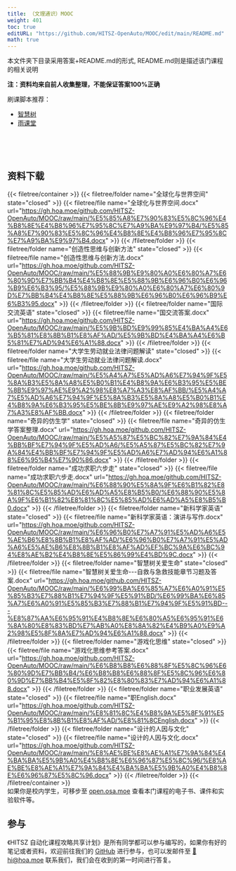 ```yaml
---
title: （文理通识）MOOC
weight: 401
toc: true
editURL: "https://github.com/HITSZ-OpenAuto/MOOC/edit/main/README.md"
math: true
---
```


本文件夹下目录采用答案+README.md的形式, README.md则是描述该门课程的相关说明

**注：资料均来自前人收集整理，不能保证答案100%正确**

刷课脚本推荐：
- [智慧树](https://github.com/CXRunfree/Autovisor)
- [雨课堂](https://github.com/Niuwh/yuketang-jiaoben)
<br>
<br>
<br>


## 资料下载

{{< filetree/container >}}
  {{< filetree/folder name="全球化与世界空间" state="closed" >}}
    {{< filetree/file name="全球化与世界空间.docx" url="https://gh.hoa.moe/github.com/HITSZ-OpenAuto/MOOC/raw/main/%E5%85%A8%E7%90%83%E5%8C%96%E4%B8%8E%E4%B8%96%E7%95%8C%E7%A9%BA%E9%97%B4/%E5%85%A8%E7%90%83%E5%8C%96%E4%B8%8E%E4%B8%96%E7%95%8C%E7%A9%BA%E9%97%B4.docx" >}}
  {{< /filetree/folder >}}
  {{< filetree/folder name="创造性思维与创新方法" state="closed" >}}
    {{< filetree/file name="创造性思维与创新方法.docx" url="https://gh.hoa.moe/github.com/HITSZ-OpenAuto/MOOC/raw/main/%E5%88%9B%E9%80%A0%E6%80%A7%E6%80%9D%E7%BB%B4%E4%B8%8E%E5%88%9B%E6%96%B0%E6%96%B9%E6%B3%95/%E5%88%9B%E9%80%A0%E6%80%A7%E6%80%9D%E7%BB%B4%E4%B8%8E%E5%88%9B%E6%96%B0%E6%96%B9%E6%B3%95.docx" >}}
  {{< /filetree/folder >}}
  {{< filetree/folder name="国际交流英语" state="closed" >}}
    {{< filetree/file name="国交流答案.docx" url="https://gh.hoa.moe/github.com/HITSZ-OpenAuto/MOOC/raw/main/%E5%9B%BD%E9%99%85%E4%BA%A4%E6%B5%81%E8%8B%B1%E8%AF%AD/%E5%9B%BD%E4%BA%A4%E6%B5%81%E7%AD%94%E6%A1%88.docx" >}}
  {{< /filetree/folder >}}
  {{< filetree/folder name="大学生劳动就业法律问题解读" state="closed" >}}
    {{< filetree/file name="大学生劳动就业法律问题解读.docx" url="https://gh.hoa.moe/github.com/HITSZ-OpenAuto/MOOC/raw/main/%E5%A4%A7%E5%AD%A6%E7%94%9F%E5%8A%B3%E5%8A%A8%E5%B0%B1%E4%B8%9A%E6%B3%95%E5%BE%8B%E9%97%AE%E9%A2%98%E8%A7%A3%E8%AF%BB/%E5%A4%A7%E5%AD%A6%E7%94%9F%E5%8A%B3%E5%8A%A8%E5%B0%B1%E4%B8%9A%E6%B3%95%E5%BE%8B%E9%97%AE%E9%A2%98%E8%A7%A3%E8%AF%BB.docx" >}}
  {{< /filetree/folder >}}
  {{< filetree/folder name="奇异的仿生学" state="closed" >}}
    {{< filetree/file name="奇异的仿生学答案整理.docx" url="https://gh.hoa.moe/github.com/HITSZ-OpenAuto/MOOC/raw/main/%E5%A5%87%E5%BC%82%E7%9A%84%E4%BB%BF%E7%94%9F%E5%AD%A6/%E5%A5%87%E5%BC%82%E7%9A%84%E4%BB%BF%E7%94%9F%E5%AD%A6%E7%AD%94%E6%A1%88%E6%95%B4%E7%90%86.docx" >}}
  {{< /filetree/folder >}}
  {{< filetree/folder name="成功求职六步走" state="closed" >}}
    {{< filetree/file name="成功求职六步走.docx" url="https://gh.hoa.moe/github.com/HITSZ-OpenAuto/MOOC/raw/main/%E6%88%90%E5%8A%9F%E6%B1%82%E8%81%8C%E5%85%AD%E6%AD%A5%E8%B5%B0/%E6%88%90%E5%8A%9F%E6%B1%82%E8%81%8C%E5%85%AD%E6%AD%A5%E8%B5%B0.docx" >}}
  {{< /filetree/folder >}}
  {{< filetree/folder name="新科学家英语" state="closed" >}}
    {{< filetree/file name="新科学家英语：演讲与写作.docx" url="https://gh.hoa.moe/github.com/HITSZ-OpenAuto/MOOC/raw/main/%E6%96%B0%E7%A7%91%E5%AD%A6%E5%AE%B6%E8%8B%B1%E8%AF%AD/%E6%96%B0%E7%A7%91%E5%AD%A6%E5%AE%B6%E8%8B%B1%E8%AF%AD%EF%BC%9A%E6%BC%94%E8%AE%B2%E4%B8%8E%E5%86%99%E4%BD%9C.docx" >}}
  {{< /filetree/folder >}}
  {{< filetree/folder name="智慧树关爱生命" state="closed" >}}
    {{< filetree/file name="智慧树关爱生命---自救与急救技能章节习题及答案.docx" url="https://gh.hoa.moe/github.com/HITSZ-OpenAuto/MOOC/raw/main/%E6%99%BA%E6%85%A7%E6%A0%91%E5%85%B3%E7%88%B1%E7%94%9F%E5%91%BD/%E6%99%BA%E6%85%A7%E6%A0%91%E5%85%B3%E7%88%B1%E7%94%9F%E5%91%BD---%E8%87%AA%E6%95%91%E4%B8%8E%E6%80%A5%E6%95%91%E6%8A%80%E8%83%BD%E7%AB%A0%E8%8A%82%E4%B9%A0%E9%A2%98%E5%8F%8A%E7%AD%94%E6%A1%88.docx" >}}
  {{< /filetree/folder >}}
  {{< filetree/folder name="游戏化思维" state="closed" >}}
    {{< filetree/file name="游戏化思维参考答案.docx" url="https://gh.hoa.moe/github.com/HITSZ-OpenAuto/MOOC/raw/main/%E6%B8%B8%E6%88%8F%E5%8C%96%E6%80%9D%E7%BB%B4/%E6%B8%B8%E6%88%8F%E5%8C%96%E6%80%9D%E7%BB%B4%E5%8F%82%E8%80%83%E7%AD%94%E6%A1%88.docx" >}}
  {{< /filetree/folder >}}
  {{< filetree/folder name="职业发展英语" state="closed" >}}
    {{< filetree/file name="职English.docx" url="https://gh.hoa.moe/github.com/HITSZ-OpenAuto/MOOC/raw/main/%E8%81%8C%E4%B8%9A%E5%8F%91%E5%B1%95%E8%8B%B1%E8%AF%AD/%E8%81%8CEnglish.docx" >}}
  {{< /filetree/folder >}}
  {{< filetree/folder name="设计的人因与文化" state="closed" >}}
    {{< filetree/file name="设计的人因与文化.docx" url="https://gh.hoa.moe/github.com/HITSZ-OpenAuto/MOOC/raw/main/%E8%AE%BE%E8%AE%A1%E7%9A%84%E4%BA%BA%E5%9B%A0%E4%B8%8E%E6%96%87%E5%8C%96/%E8%AE%BE%E8%AE%A1%E7%9A%84%E4%BA%BA%E5%9B%A0%E4%B8%8E%E6%96%87%E5%8C%96.docx" >}}
  {{< /filetree/folder >}}
{{< /filetree/container >}}
<br>
如果你是校内学生，可移步至 <a href='https://open.osa.moe/openauto/MOOC'>open.osa.moe</a> 查看本门课程的电子书、课件和实验软件等。
<br>


## 参与

《HITSZ 自动化课程攻略共享计划》是所有同学都可以参与编写的，如果你有好的笔记或者资料，欢迎前往我们的 [GitHub](https://github.com/HITSZ-OpenAuto) 进行参与，也可以发邮件至 [📮hi@hoa.moe](mailto:hi@hoa.moe) 联系我们，我们会在收到的第一时间进行答复。
